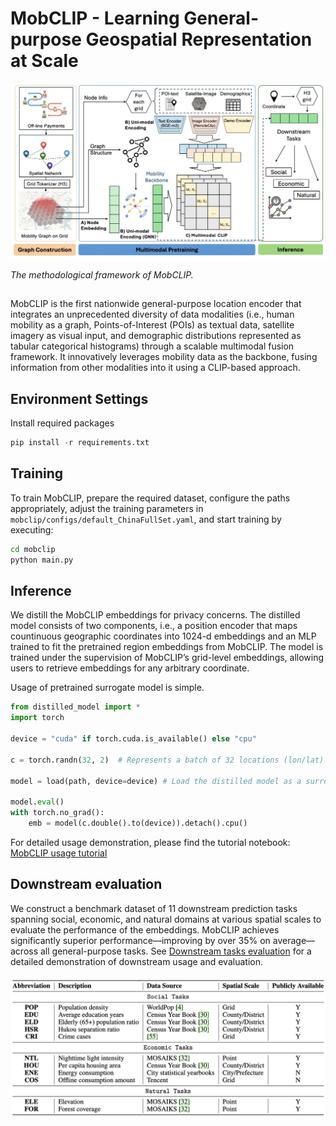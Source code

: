 # MobCLIP - Learning General-purpose Geospatial Representation at Scale

![mobclip](/figures/mobclip.png)

*The methodological framework of MobCLIP.*

## 

MobCLIP is the first nationwide general-purpose location encoder that integrates an unprecedented diversity of data modalities (i.e., human mobility as a graph, Points-of-Interest (POIs) as textual data, satellite imagery as visual input, and demographic distributions represented as tabular categorical histograms) through a scalable multimodal fusion framework. It innovatively leverages mobility data as the backbone, fusing information from other modalities into it using a CLIP-based approach.  


## Environment Settings
Install required packages

```python
pip install -r requirements.txt
```


## Training

To train MobCLIP, prepare the required dataset, configure the paths appropriately, adjust the training parameters in `mobclip/configs/default_ChinaFullSet.yaml`, and start training by executing:
```bash
cd mobclip
python main.py
```


## Inference 

We distill the MobCLIP embeddings for privacy concerns. The distilled model consists of two components, i.e., a position encoder that maps countinuous geographic coordinates into 1024-d embeddings and an MLP trained to fit the pretrained region embeddings from MobCLIP. The model is trained under the supervision of MobCLIP’s grid-level embeddings, allowing users to retrieve embeddings for any arbitrary coordinate.

Usage of pretrained surrogate model is simple.

```python
from distilled_model import *
import torch

device = "cuda" if torch.cuda.is_available() else "cpu"

c = torch.randn(32, 2)  # Represents a batch of 32 locations (lon/lat)

model = load(path, device=device) # Load the distilled model as a surrogate for MobCLIP.

model.eval()
with torch.no_grad():
    emb = model(c.double().to(device)).detach().cpu()
```

For detailed usage demonstration, please find the tutorial notebook: [MobCLIP usage tutorial](tutorial.ipynb) 

## Downstream evaluation

We construct a benchmark dataset of 11 downstream prediction tasks spanning social, economic, and natural domains at various spatial scales to evaluate the performance of the embeddings. MobCLIP achieves significantly superior performance—improving by over 35\% on average—across all general-purpose tasks. See [Downstream tasks evaluation](evaluation/downstream_evaluation.ipynb)  for a detailed demonstration of downstream usage and evaluation.

![tasks](/figures/tasks.png)



